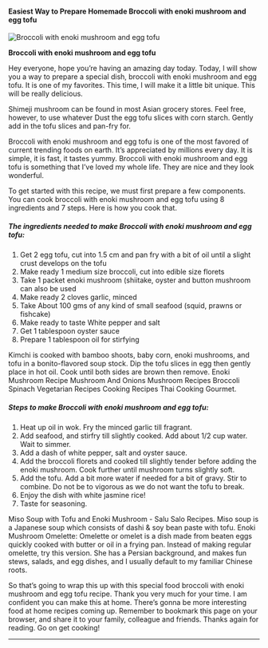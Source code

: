             

#### Easiest Way to Prepare Homemade Broccoli with enoki mushroom and egg tofu

![Broccoli with enoki mushroom and egg tofu](https://img-global.cpcdn.com/recipes/332f3454c1624552/751x532cq70/broccoli-with-enoki-mushroom-and-egg-tofu-recipe-main-photo.jpg)

**Broccoli with enoki mushroom and egg tofu**

Hey everyone, hope you’re having an amazing day today. Today, I will show you a way to prepare a special dish, broccoli with enoki mushroom and egg tofu. It is one of my favorites. This time, I will make it a little bit unique. This will be really delicious.

Shimeji mushroom can be found in most Asian grocery stores. Feel free, however, to use whatever Dust the egg tofu slices with corn starch. Gently add in the tofu slices and pan-fry for.

Broccoli with enoki mushroom and egg tofu is one of the most favored of current trending foods on earth. It’s appreciated by millions every day. It is simple, it is fast, it tastes yummy. Broccoli with enoki mushroom and egg tofu is something that I’ve loved my whole life. They are nice and they look wonderful.

To get started with this recipe, we must first prepare a few components. You can cook broccoli with enoki mushroom and egg tofu using 8 ingredients and 7 steps. Here is how you cook that.

##### The ingredients needed to make Broccoli with enoki mushroom and egg tofu:

1.  Get 2 egg tofu, cut into 1.5 cm and pan fry with a bit of oil until a slight crust develops on the tofu
2.  Make ready 1 medium size broccoli, cut into edible size florets
3.  Take 1 packet enoki mushroom (shiitake, oyster and button mushroom can also be used
4.  Make ready 2 cloves garlic, minced
5.  Take About 100 gms of any kind of small seafood (squid, prawns or fishcake)
6.  Make ready to taste White pepper and salt
7.  Get 1 tablespoon oyster sauce
8.  Prepare 1 tablespoon oil for stirfying

Kimchi is cooked with bamboo shoots, baby corn, enoki mushrooms, and tofu in a bonito-flavored soup stock. Dip the tofu slices in egg then gently place in hot oil. Cook until both sides are brown then remove. Enoki Mushroom Recipe Mushroom And Onions Mushroom Recipes Broccoli Spinach Vegetarian Recipes Cooking Recipes Thai Cooking Gourmet.

##### Steps to make Broccoli with enoki mushroom and egg tofu:

1.  Heat up oil in wok. Fry the minced garlic till fragrant.
2.  Add seafood, and stirfry till slightly cooked. Add about 1/2 cup water. Wait to simmer.
3.  Add a dash of white pepper, salt and oyster sauce.
4.  Add the broccoli florets and cooked till slightly tender before adding the enoki mushroom. Cook further until mushroom turns slightly soft.
5.  Add the tofu. Add a bit more water if needed for a bit of gravy. Stir to combine. Do not be to vigorous as we do not want the tofu to break.
6.  Enjoy the dish with white jasmine rice!
7.  Taste for seasoning.

Miso Soup with Tofu and Enoki Mushroom - Salu Salo Recipes. Miso soup is a Japanese soup which consists of dashi & soy bean paste with tofu. Enoki Mushroom Omelette: Omelette or omelet is a dish made from beaten eggs quickly cooked with butter or oil in a frying pan. Instead of making regular omelette, try this version. She has a Persian background, and makes fun stews, salads, and egg dishes, and I usually default to my familiar Chinese roots.

So that’s going to wrap this up with this special food broccoli with enoki mushroom and egg tofu recipe. Thank you very much for your time. I am confident you can make this at home. There’s gonna be more interesting food at home recipes coming up. Remember to bookmark this page on your browser, and share it to your family, colleague and friends. Thanks again for reading. Go on get cooking!

* * *